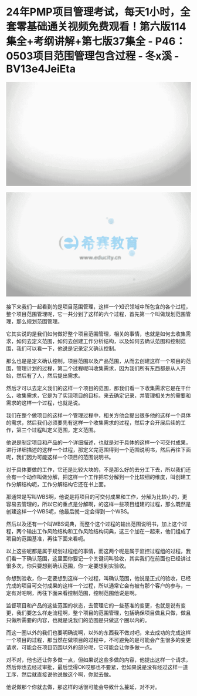 # 24年PMP项目管理考试，每天1小时，全套零基础通关视频免费观看！第六版114集全+考纲讲解+第七版37集全 - P46：0503项目范围管理包含过程 - 冬x溪 - BV13e4JeiEta

![](img/e8840c1bd0b23cc7ce0e11de9f7a749e_0.png)

![](img/e8840c1bd0b23cc7ce0e11de9f7a749e_1.png)

接下来我们一起看到的是项目范围管理，这样一个知识领域中所包含的各个过程，整个项目范围管理呢，它一共分到了这样的六个过程，首先第一个叫做规划范围管理，那么规划范围管理。

它其实说的是我们如何做好整个项目范围管理，相关的事情，也就是如何去收集需求，如何去定义范围，如何去创建工作分析结构，以及如何去确认范围和控制范围，我们可以看一下，他说是记录定义确认控制。

那么也是是定义确认控制，项目范围以及产品范围，从而去创建这样一个项目的范围，管理计划的过程，第二个过程呢叫收集需求，因为我们所有东西都是从人开始，然后有了人，然后提出需求。

然后才可以去定义我们的这样一个项目的范围，那我们看一下收集需求它是在干什么，收集需求，它是为了实现项目的目标，来去确定记录，并管理相关方的需要和需求的这样一个过程，也就是说。

我们在整个做项目的这样一个管理过程中，相关方他会提出很多他的这样一个具体的需求，然后我们必须要先有这样一个收集需求的过程，然后才会开展后续的工作，第三个过程叫定义范围，定义范围。

他说是制定项目和产品的一个详细描述，也就是对于具体的这样一个可交付成果，进行详细描述的这样一个过程，那定义完范围得到一个范围说明书，然后再往下面呢，我们因为可能这样一个项目的范围说明书。

对于具体要做的工作，它还是比较大块的，不是那么好的去分工下去，所以我们还会有一个动作叫做分解，把这样一个工作把它分解到一个比较细的维度，叫创建工作分解结构呃，工作分解结构它还在书上面。

那通常是写叫WBS啊，他说是将项目的可交付成果和工作，分解为比较小的，更容易去管理的，所以它的重点是分解啊，的这样一些项目组建的过程，那么既然是创建这样一个WBS呢，他最后就一定会得到一个WBS。

然后以及还有一个叫WBS词典，而整个这个过程的输出范围说明书，加上这个过程，两个输出工作风险结构和工作风险结构词典，这三个加在一起来，他们组成了项目的范围基准，再往下面来看呃。

以上这些呢都是属于规划过程组的事情，而这两个呢是属于监控过程组的过程，我们看一下确认范围，这里面你要记一个关键词叫验收，其实我们在前面也已经讲过很多次，你只要想到确认范围，你一定要想到实验收。

你想到验收，你一定要想到这样一个过程，叫确认范围，他说是正式的验收，已经完成的项目可交付成果的这样一个过程，所以通常它会有被有那个客户的参与，一定有对吧啊，再往下面来看控制范围，控制范围他说是啊。

监督项目和产品的这些范围的状态，去管理它的一些基准的变更，也就是说有变更，我们要怎么样走流程啊，整个项目的范围管理，包括确保项目做且只做，做且只做所需要的内容，也就是说我们的范围是只做这个圈以内的。

而这一圈以外的我们也要明确说啊，以外的东西我不做对吧，来去成功的完成这样一个项目的过程，那当然在做项目的过程中，不可避免的是可能会产生很多的变更请求，可能会在项目范围以外的部分呢，它可能会让你多做一点。

对不对，他也还让你多做一点，但如果说这些多做的内容，他提出这样一个请求，然后你也去经过审批，最后觉得OK哎那也不要紧，但如果说是没有经过这样一道工序，然后就直接说他说做这个啊，你就去做。

他说做那个你就去做，那这样的话很可能会导致什么蔓延，对不对。